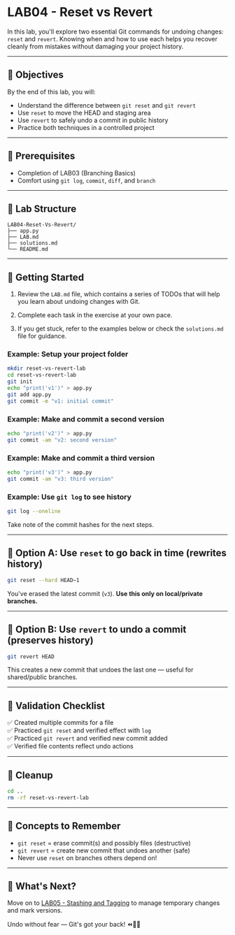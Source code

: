 # LAB04 - Reset vs Revert

In this lab, you'll explore two essential Git commands for undoing changes: `reset` and `revert`. Knowing when and how to use each helps you recover cleanly from mistakes without damaging your project history.

---

## 🎯 Objectives

By the end of this lab, you will:
- Understand the difference between `git reset` and `git revert`
- Use `reset` to move the HEAD and staging area
- Use `revert` to safely undo a commit in public history
- Practice both techniques in a controlled project

---

## 🧰 Prerequisites

- Completion of LAB03 (Branching Basics)
- Comfort using `git log`, `commit`, `diff`, and `branch`

---

## 📁 Lab Structure

```
LAB04-Reset-Vs-Revert/
├── app.py
├── LAB.md
├── solutions.md
└── README.md
```

---

## 🚀 Getting Started

1. Review the `LAB.md` file, which contains a series of TODOs that will help you learn about undoing changes with Git.

2. Complete each task in the exercise at your own pace.

3. If you get stuck, refer to the examples below or check the `solutions.md` file for guidance.

### Example: Setup your project folder

```bash
mkdir reset-vs-revert-lab
cd reset-vs-revert-lab
git init
echo "print('v1')" > app.py
git add app.py
git commit -m "v1: initial commit"
```

### Example: Make and commit a second version

```bash
echo "print('v2')" > app.py
git commit -am "v2: second version"
```

### Example: Make and commit a third version

```bash
echo "print('v3')" > app.py
git commit -am "v3: third version"
```

### Example: Use `git log` to see history

```bash
git log --oneline
```
Take note of the commit hashes for the next steps.

---

## 🔁 Option A: Use `reset` to go back in time (rewrites history)
```bash
git reset --hard HEAD~1
```
You've erased the latest commit (`v3`). **Use this only on local/private branches.**

---

## 🔁 Option B: Use `revert` to undo a commit (preserves history)
```bash
git revert HEAD
```
This creates a new commit that undoes the last one — useful for shared/public branches.

---

## 🧪 Validation Checklist

✅ Created multiple commits for a file  
✅ Practiced `git reset` and verified effect with `log`  
✅ Practiced `git revert` and verified new commit added  
✅ Verified file contents reflect undo actions

---

## 🧹 Cleanup
```bash
cd ..
rm -rf reset-vs-revert-lab
```

---

## 🧠 Concepts to Remember
- `git reset` = erase commit(s) and possibly files (destructive)
- `git revert` = create new commit that undoes another (safe)
- Never use `reset` on branches others depend on!

---

## 💬 What's Next?
Move on to [LAB05 - Stashing and Tagging](../LAB05-Stashing-And-Tagging/) to manage temporary changes and mark versions.

Undo without fear — Git's got your back! ⏪🧼🔁

